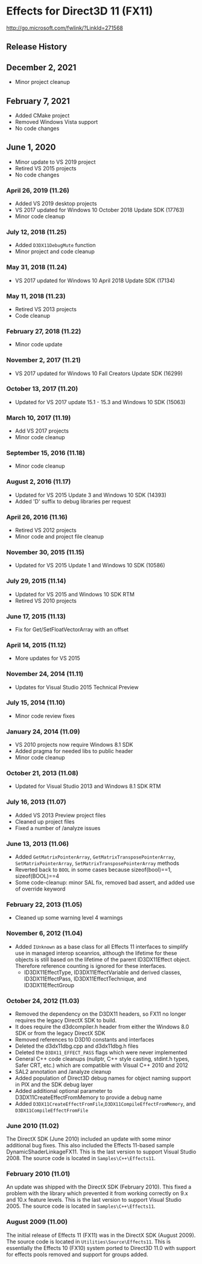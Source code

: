 # Effects for Direct3D 11 (FX11)

http://go.microsoft.com/fwlink/?LinkId=271568

## Release History

## December 2, 2021
* Minor project cleanup

## February 7, 2021
* Added CMake project
* Removed Windows Vista support
* No code changes

## June 1, 2020
* Minor update to VS 2019 project
* Retired VS 2015 projects
* No code changes

### April 26, 2019 (11.26)
* Added VS 2019 desktop projects
* VS 2017 updated for Windows 10 October 2018 Update SDK (17763)
* Minor code cleanup

### July 12, 2018 (11.25)
* Added ``D3DX11DebugMute`` function
* Minor project and code cleanup

### May 31, 2018 (11.24)
* VS 2017 updated for Windows 10 April 2018 Update SDK (17134)

### May 11, 2018 (11.23)
* Retired VS 2013 projects
* Code cleanup

### February 27, 2018 (11.22)
* Minor code update

### November 2, 2017 (11.21)
* VS 2017 updated for Windows 10 Fall Creators Update SDK (16299)

### October 13, 2017 (11.20)
* Updated for VS 2017 update 15.1 - 15.3 and Windows 10 SDK (15063)    

### March 10, 2017 (11.19)
* Add VS 2017 projects
* Minor code cleanup    

### September 15, 2016 (11.18)
* Minor code cleanup

### August 2, 2016 (11.17)
* Updated for VS 2015 Update 3 and Windows 10 SDK (14393)
* Added 'D' suffix to debug libraries per request

### April 26, 2016 (11.16)
* Retired VS 2012 projects
* Minor code and project file cleanup

### November 30, 2015 (11.15)
* Updated for VS 2015 Update 1 and Windows 10 SDK (10586)

### July 29, 2015 (11.14)
* Updated for VS 2015 and Windows 10 SDK RTM
* Retired VS 2010 projects

### June 17, 2015 (11.13)
* Fix for Get/SetFloatVectorArray with an offset

### April 14, 2015 (11.12)
* More updates for VS 2015

### November 24, 2014 (11.11)
* Updates for Visual Studio 2015 Technical Preview

### July 15, 2014 (11.10)
* Minor code review fixes

### January 24, 2014 (11.09)
* VS 2010 projects now require Windows 8.1 SDK
* Added pragma for needed libs to public header
* Minor code cleanup

### October 21, 2013 (11.08)
* Updated for Visual Studio 2013 and Windows 8.1 SDK RTM

### July 16, 2013 (11.07)
* Added VS 2013 Preview project files
* Cleaned up project files
* Fixed a number of /analyze issues

### June 13, 2013 (11.06)
* Added ``GetMatrixPointerArray``, ``GetMatrixTransposePointerArray``, ``SetMatrixPointerArray``, ``SetMatrixTransposePointerArray`` methods
* Reverted back to ``BOOL`` in some cases because sizeof(bool)==1, sizeof(BOOL)==4
* Some code-cleanup: minor SAL fix, removed bad assert, and added use of override keyword

### February 22, 2013 (11.05)
* Cleaned up some warning level 4 warnings

### November 6, 2012 (11.04)
* Added ``IUnknown`` as a base class for all Effects 11 interfaces to simplify use in managed interop sceanrios, although the lifetime for these objects is still based on the lifetime of the parent ID3DX11Effect object. Therefore reference counting is ignored for these interfaces.
  + ID3DX11EffectType, ID3DX11EffectVariable and derived classes, ID3DX11EffectPass, ID3DX11EffectTechnique, and ID3DX11EffectGroup

### October 24, 2012 (11.03)
* Removed the dependency on the D3DX11 headers, so FX11 no longer requires the legacy DirectX SDK to build.
* It does require the d3dcompiler.h header from either the Windows 8.0 SDK or from the legacy DirectX SDK
* Removed references to D3D10 constants and interfaces
* Deleted the d3dx11dbg.cpp and d3dx11dbg.h files
* Deleted the ``D3DX11_EFFECT_PASS`` flags which were never implemented
* General C++ code cleanups (nullptr, C++ style casting, stdint.h types, Safer CRT, etc.) which are compatible with Visual C++ 2010 and 2012
* SAL2 annotation and /analyze cleanup
* Added population of Direct3D debug names for object naming support in PIX and the SDK debug layer
* Added additional optional parameter to D3DX11CreateEffectFromMemory to provide a debug name
* Added ``D3DX11CreateEffectFromFile``,``D3DX11CompileEffectFromMemory``, and ``D3DX11CompileEffectFromFile``

### June 2010 (11.02)
The DirectX SDK (June 2010) included an update with some minor additional bug fixes. This also included the Effects 11-based sample DynamicShaderLinkageFX11. This is the last version to support Visual Studio 2008.  The source code is located in ``Samples\C++\Effects11``.

### February 2010 (11.01)
An update was shipped with the DirectX SDK (February 2010). This fixed a problem with the library which prevented it from working correctly on 9.x and 10.x feature levels. This is the last version to support Visual Studio 2005. The source code is located in ``Samples\C++\Effects11``.

### August 2009 (11.00)
The initial release of Effects 11 (FX11) was in the DirectX SDK (August 2009). The source code is located in ``Utilities\Source\Effects11``. This is essentially the Effects 10 (FX10) system ported to Direct3D 11.0 with support for effects pools removed and support for groups added.

